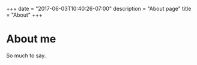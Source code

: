+++
date = "2017-06-03T10:40:26-07:00"
description = "About page"
title = "About"
+++

# About me

So much to say.

